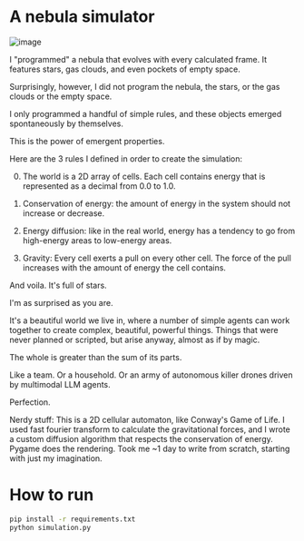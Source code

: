 # A nebula simulator

![image](https://github.com/monarchwadia/energy-diffusion-gravity-simulator/assets/4856944/f7bb5380-5173-4a86-9227-c3c6e4f36340)


I "programmed" a nebula that evolves with every calculated frame. It features stars, gas clouds, and even pockets of empty space.


Surprisingly, however, I did not program the nebula, the stars, or the gas clouds or the empty space.


I only programmed a handful of simple rules, and these objects emerged spontaneously by themselves. 


This is the power of emergent properties.


Here are the 3 rules I defined in order to create the simulation:


0) The world is a 2D array of cells. Each cell contains energy that is represented as a decimal from 0.0 to 1.0.


1) Conservation of energy: the amount of energy in the system should not increase or decrease.


2) Energy diffusion: like in the real world, energy has a tendency to go from high-energy areas to low-energy areas.


3) Gravity: Every cell exerts a pull on every other cell. The force of the pull increases with the amount of energy the cell contains.


And voila. It's full of stars.


I'm as surprised as you are.


It's a beautiful world we live in, where a number of simple agents can work together to create complex, beautiful, powerful things. Things that were never planned or scripted, but arise anyway, almost as if by magic.


The whole is greater than the sum of its parts.


Like a team. Or a household. Or an army of autonomous killer drones driven by multimodal LLM agents.


Perfection.


Nerdy stuff: This is a 2D cellular automaton, like Conway's Game of Life. I used fast fourier transform to calculate the gravitational forces, and I wrote a custom diffusion algorithm that respects the conservation of energy. Pygame does the rendering. Took me ~1 day to write from scratch, starting with just my imagination.

# How to run

```bash
pip install -r requirements.txt
python simulation.py
```

